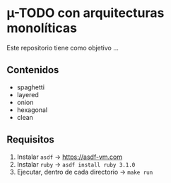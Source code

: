 # µ-TODO con arquitecturas monolíticas

Este repositorio tiene como objetivo ...

## Contenidos
- spaghetti
- layered
- onion
- hexagonal
- clean

## Requisitos

1. Instalar `asdf` -> https://asdf-vm.com
2. Instalar `ruby` -> `asdf install ruby 3.1.0`
3. Ejecutar, dentro de cada directorio -> `make run`
